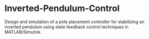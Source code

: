 # Inverted-Pendulum-Control
Design and simulation of a pole placement controller for stabilizing an inverted pendulum using state feedback control techniques in MATLAB/Simulink.
